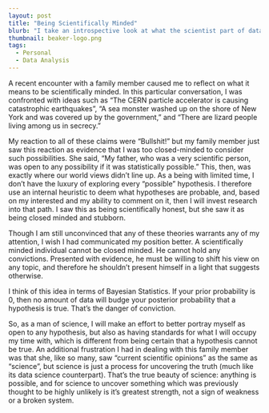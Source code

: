 ```yaml
---
layout: post
title: "Being Scientifically Minded"
blurb: "I take an introspective look at what the scientist part of data scientist really means in terms of one's personal worldview."
thumbnail: beaker-logo.png
tags: 
  - Personal
  - Data Analysis
---
```


A recent encounter with a family member caused me to reflect on what it means to be scientifically minded. In this particular conversation, I was confronted with ideas such as “The CERN particle accelerator is causing catastrophic earthquakes”, “A sea monster washed up on the shore of New York and was covered up by the government,” and “There are lizard people living among us in secrecy.” 

My reaction to all of these claims were “Bullshit!” but my family member just saw this reaction as evidence that I was too closed-minded to consider such possibilities. She said, “My father, who was a very scientific person, was open to any possibility if it was statistically possible.” This, then, was exactly where our world views didn’t line up. As a being with limited time, I don’t have the luxury of exploring every “possible” hypothesis. I therefore use an internal heuristic to deem what hypotheses are probable, and, based on my interested and my ability to comment on it, then I will invest research into that path. I saw this as being scientifically honest, but she saw it as being closed minded and stubborn.

Though I am still unconvinced that any of these theories warrants any of my attention, I wish I had communicated my position better. A scientifically minded individual cannot be closed minded. He cannot hold any convictions. Presented with evidence, he must be willing to shift his view on any topic, and therefore he shouldn’t present himself in a light that suggests otherwise.

I think of this idea in terms of Bayesian Statistics. If your prior probability is 0, then no amount of data will budge your posterior probability that a hypothesis is true. That’s the danger of conviction. 

So, as a man of science, I will make an effort to better portray myself as open to any hypothesis, but also as having standards for what I will occupy my time with, which is different from being certain that a hypothesis cannot be true. An additional frustration I had in dealing with this family member was that she, like so many, saw “current scientific opinions” as the same as “science”, but science is just a process for uncovering the truth (much like its data science counterpart). That’s the true beauty of science: anything is possible, and for science to uncover something which was previously thought to be highly unlikely is it’s greatest strength, not a sign of weakness or a broken system.
